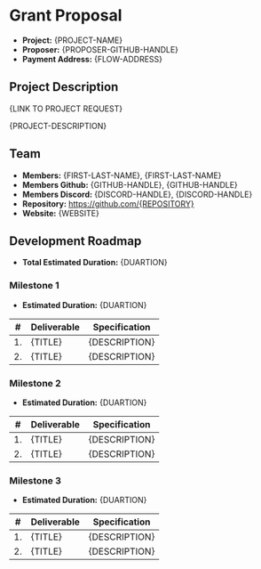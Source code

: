 # Grant Proposal

* **Project:** {PROJECT-NAME}
* **Proposer:** {PROPOSER-GITHUB-HANDLE}
* **Payment Address:** {FLOW-ADDRESS}

## Project Description

{LINK TO PROJECT REQUEST}

{PROJECT-DESCRIPTION}

## Team

* **Members:** {FIRST-LAST-NAME}, {FIRST-LAST-NAME}
* **Members Github:** {GITHUB-HANDLE}, {GITHUB-HANDLE}
* **Members Discord:** {DISCORD-HANDLE}, {DISCORD-HANDLE}
* **Repository:** https://github.com/{REPOSITORY}
* **Website:** {WEBSITE}

## Development Roadmap

* **Total Estimated Duration:** {DUARTION}

### Milestone 1

* **Estimated Duration:** {DUARTION}

|# | Deliverable | Specification |
| ------------- | ------------- | ------------- |
| 1. | {TITLE} | {DESCRIPTION} |
| 2. | {TITLE} | {DESCRIPTION} |

### Milestone 2

* **Estimated Duration:** {DUARTION}

|# | Deliverable | Specification |
| ------------- | ------------- | ------------- |
| 1. | {TITLE} | {DESCRIPTION} |
| 2. | {TITLE} | {DESCRIPTION} |

### Milestone 3

* **Estimated Duration:** {DUARTION}

|# | Deliverable | Specification |
| ------------- | ------------- | ------------- |
| 1. | {TITLE} | {DESCRIPTION} |
| 2. | {TITLE} | {DESCRIPTION} |
